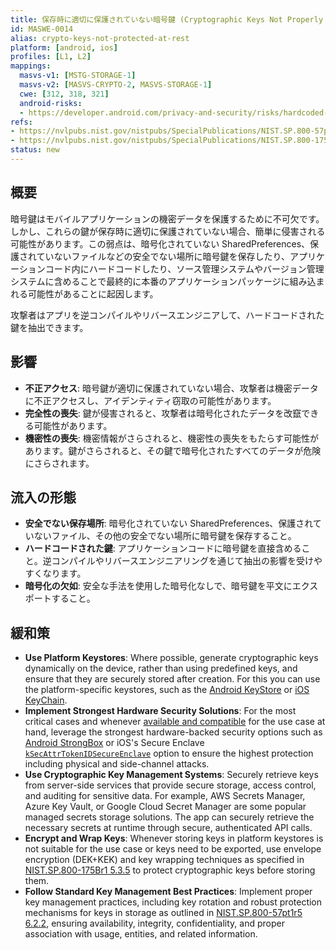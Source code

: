 ```yaml
---
title: 保存時に適切に保護されていない暗号鍵 (Cryptographic Keys Not Properly Protected at Rest)
id: MASWE-0014
alias: crypto-keys-not-protected-at-rest
platform: [android, ios]
profiles: [L1, L2]
mappings:
  masvs-v1: [MSTG-STORAGE-1]
  masvs-v2: [MASVS-CRYPTO-2, MASVS-STORAGE-1]
  cwe: [312, 318, 321]
  android-risks:
  - https://developer.android.com/privacy-and-security/risks/hardcoded-cryptographic-secrets
refs:
- https://nvlpubs.nist.gov/nistpubs/SpecialPublications/NIST.SP.800-57pt1r5.pdf
- https://nvlpubs.nist.gov/nistpubs/SpecialPublications/NIST.SP.800-175Br1.pdf
status: new
---
```


## 概要

暗号鍵はモバイルアプリケーションの機密データを保護するために不可欠です。しかし、これらの鍵が保存時に適切に保護されていない場合、簡単に侵害される可能性があります。この弱点は、暗号化されていない SharedPreferences、保護されていないファイルなどの安全でない場所に暗号鍵を保存したり、アプリケーションコード内にハードコードしたり、ソース管理システムやバージョン管理システムに含めることで最終的に本番のアプリケーションパッケージに組み込まれる可能性があることに起因します。

攻撃者はアプリを逆コンパイルやリバースエンジニアして、ハードコードされた鍵を抽出できます。

## 影響

- **不正アクセス**: 暗号鍵が適切に保護されていない場合、攻撃者は機密データに不正アクセスし、アイデンティティ窃取の可能性があります。
- **完全性の喪失**: 鍵が侵害されると、攻撃者は暗号化されたデータを改竄できる可能性があります。
- **機密性の喪失**: 機密情報がさらされると、機密性の喪失をもたらす可能性があります。鍵がさらされると、その鍵で暗号化されたすべてのデータが危険にさらされます。

## 流入の形態

- **安全でない保存場所**: 暗号化されていない SharedPreferences、保護されていないファイル、その他の安全でない場所に暗号鍵を保存すること。
- **ハードコードされた鍵**: アプリケーションコードに暗号鍵を直接含めること。逆コンパイルやリバースエンジニアリングを通じて抽出の影響を受けやすくなります。
- **暗号化の欠如**: 安全な手法を使用した暗号化なしで、暗号鍵を平文にエクスポートすること。

## 緩和策

- **Use Platform Keystores**: Where possible, generate cryptographic keys dynamically on the device, rather than using predefined keys, and ensure that they are securely stored after creation. For this you can use the platform-specific keystores, such as the [Android KeyStore](https://developer.android.com/training/articles/keystore) or [iOS KeyChain](https://developer.apple.com/documentation/security/keychain_services).
- **Implement Strongest Hardware Security Solutions**: For the most critical cases and whenever [available and compatible](https://developer.android.com/privacy-and-security/keystore#HardwareSecurityModule) for the use case at hand, leverage the strongest hardware-backed security options such as [Android StrongBox](https://source.android.com/docs/security/features/keystore/strongbox) or iOS's Secure Enclave [`kSecAttrTokenIDSecureEnclave`](https://developer.apple.com/documentation/security/ksecattrtokenidsecureenclave) option to ensure the highest protection including physical and side-channel attacks.
- **Use Cryptographic Key Management Systems**: Securely retrieve keys from server-side services that provide secure storage, access control, and auditing for sensitive data. For example, AWS Secrets Manager, Azure Key Vault, or Google Cloud Secret Manager are some popular managed secrets storage solutions. The app can securely retrieve the necessary secrets at runtime through secure, authenticated API calls.
- **Encrypt and Wrap Keys**: Whenever storing keys in platform keystores is not suitable for the use case or keys need to be exported, use envelope encryption (DEK+KEK) and key wrapping techniques as specified in [NIST.SP.800-175Br1 5.3.5](https://nvlpubs.nist.gov/nistpubs/SpecialPublications/NIST.SP.800-175Br1.pdf) to protect cryptographic keys before storing them.
- **Follow Standard Key Management Best Practices**: Implement proper key management practices, including key rotation and robust protection mechanisms for keys in storage as outlined in [NIST.SP.800-57pt1r5 6.2.2](https://nvlpubs.nist.gov/nistpubs/SpecialPublications/NIST.SP.800-57pt1r5.pdf), ensuring availability, integrity, confidentiality, and proper association with usage, entities, and related information.
